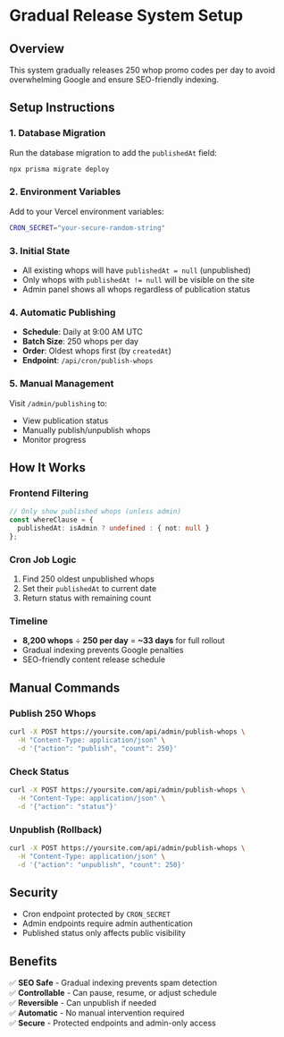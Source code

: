 # Gradual Release System Setup

## Overview
This system gradually releases 250 whop promo codes per day to avoid overwhelming Google and ensure SEO-friendly indexing.

## Setup Instructions

### 1. Database Migration
Run the database migration to add the `publishedAt` field:
```bash
npx prisma migrate deploy
```

### 2. Environment Variables
Add to your Vercel environment variables:
```bash
CRON_SECRET="your-secure-random-string"
```

### 3. Initial State
- All existing whops will have `publishedAt = null` (unpublished)
- Only whops with `publishedAt != null` will be visible on the site
- Admin panel shows all whops regardless of publication status

### 4. Automatic Publishing
- **Schedule**: Daily at 9:00 AM UTC
- **Batch Size**: 250 whops per day
- **Order**: Oldest whops first (by `createdAt`)
- **Endpoint**: `/api/cron/publish-whops`

### 5. Manual Management
Visit `/admin/publishing` to:
- View publication status
- Manually publish/unpublish whops
- Monitor progress

## How It Works

### Frontend Filtering
```typescript
// Only show published whops (unless admin)
const whereClause = {
  publishedAt: isAdmin ? undefined : { not: null }
};
```

### Cron Job Logic
1. Find 250 oldest unpublished whops
2. Set their `publishedAt` to current date
3. Return status with remaining count

### Timeline
- **8,200 whops** ÷ **250 per day** = **~33 days** for full rollout
- Gradual indexing prevents Google penalties
- SEO-friendly content release schedule

## Manual Commands

### Publish 250 Whops
```bash
curl -X POST https://yoursite.com/api/admin/publish-whops \
  -H "Content-Type: application/json" \
  -d '{"action": "publish", "count": 250}'
```

### Check Status
```bash
curl -X POST https://yoursite.com/api/admin/publish-whops \
  -H "Content-Type: application/json" \
  -d '{"action": "status"}'
```

### Unpublish (Rollback)
```bash
curl -X POST https://yoursite.com/api/admin/publish-whops \
  -H "Content-Type: application/json" \
  -d '{"action": "unpublish", "count": 250}'
```

## Security
- Cron endpoint protected by `CRON_SECRET`
- Admin endpoints require admin authentication
- Published status only affects public visibility

## Benefits
✅ **SEO Safe** - Gradual indexing prevents spam detection  
✅ **Controllable** - Can pause, resume, or adjust schedule  
✅ **Reversible** - Can unpublish if needed  
✅ **Automatic** - No manual intervention required  
✅ **Secure** - Protected endpoints and admin-only access